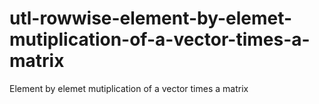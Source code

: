 # utl-rowwise-element-by-elemet-mutiplication-of-a-vector-times-a-matrix
Element by elemet mutiplication of a vector times a matrix 
